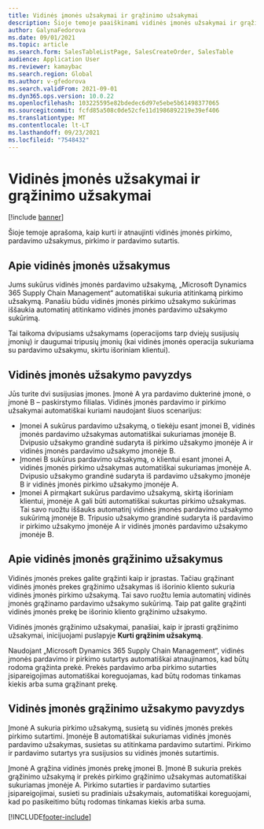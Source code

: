 ```yaml
---
title: Vidinės įmonės užsakymai ir grąžinimo užsakymai
description: Šioje temoje paaiškinami vidinės įmonės užsakymai ir grąžinimo užsakymai
author: GalynaFedorova
ms.date: 09/01/2021
ms.topic: article
ms.search.form: SalesTableListPage, SalesCreateOrder, SalesTable
audience: Application User
ms.reviewer: kamaybac
ms.search.region: Global
ms.author: v-gfedorova
ms.search.validFrom: 2021-09-01
ms.dyn365.ops.version: 10.0.22
ms.openlocfilehash: 103225595e82bdedec6d97e5ebe5b61498377065
ms.sourcegitcommit: fcfd85a508c0de52cfe11d1986892219e39ef406
ms.translationtype: MT
ms.contentlocale: lt-LT
ms.lasthandoff: 09/23/2021
ms.locfileid: "7548432"
---
```

# <a name="intercompany-orders-and-return-orders"></a>Vidinės įmonės užsakymai ir grąžinimo užsakymai

[!include [banner](../../includes/banner.md)]

Šioje temoje aprašoma, kaip kurti ir atnaujinti vidinės įmonės pirkimo, pardavimo užsakymus, pirkimo ir pardavimo sutartis.

## <a name="about-intercompany-orders"></a>Apie vidinės įmonės užsakymus

Jums sukūrus vidinės įmonės pardavimo užsakymą, „Microsoft Dynamics 365 Supply Chain Management“ automatiškai sukuria atitinkamą pirkimo užsakymą. Panašiu būdu vidinės įmonės pirkimo užsakymo sukūrimas iššaukia automatinį atitinkamo vidinės įmonės pardavimo užsakymo sukūrimą.

Tai taikoma dvipusiams užsakymams (operacijoms tarp dviejų susijusių įmonių) ir daugumai tripusių įmonių (kai vidinės įmonės operacija sukuriama su pardavimo užsakymu, skirtu išoriniam klientui).

## <a name="intercompany-order-example"></a>Vidinės įmonės užsakymo pavyzdys

Jūs turite dvi susijusias įmones. Įmonė A yra pardavimo dukterinė įmonė, o įmonė B – paskirstymo filialas. Vidinės įmonės pardavimo ir pirkimo užsakymai automatiškai kuriami naudojant šiuos scenarijus:

- Įmonei A sukūrus pardavimo užsakymą, o tiekėju esant įmonei B, vidinės įmonės pardavimo užsakymas automatiškai sukuriamas įmonėje B. Dvipusio užsakymo grandinė sudaryta iš pirkimo užsakymo įmonėje A ir vidinės įmonės pardavimo užsakymo įmonėje B.
- Įmonei B sukūrus pardavimo užsakymą, o klientui esant įmonei A, vidinės įmonės pirkimo užsakymas automatiškai sukuriamas įmonėje A. Dvipusio užsakymo grandinė sudaryta iš pardavimo užsakymo įmonėje B ir vidinės įmonės pirkimo užsakymo įmonėje A.
- Įmonei A pirmąkart sukūrus pardavimo užsakymą, skirtą išoriniam klientui, įmonėje A gali būti automatiškai sukurtas pirkimo užsakymas. Tai savo ruožtu iššauks automatinį vidinės įmonės pardavimo užsakymo sukūrimą įmonėje B. Tripusio užsakymo grandinė sudaryta iš pardavimo ir pirkimo užsakymo įmonėje A ir vidinės įmonės pardavimo užsakymo įmonėje B.

## <a name="about-intercompany-return-orders"></a>Apie vidinės įmonės grąžinimo užsakymus

Vidinės įmonės prekes galite grąžinti kaip ir įprastas. Tačiau grąžinant vidinės įmonės prekes grąžinimo užsakymas iš išorinio kliento sukuria vidinės įmonės pirkimo užsakymą. Tai savo ruožtu lemia automatinį vidinės įmonės grąžinamo pardavimo užsakymo sukūrimą. Taip pat galite grąžinti vidinės įmonės prekę be išorinio kliento grąžinimo užsakymo.

Vidinės įmonės grąžinimo užsakymai, panašiai, kaip ir įprasti grąžinimo užsakymai, inicijuojami puslapyje **Kurti grąžinim užsakymą**.

Naudojant „Microsoft Dynamics 365 Supply Chain Management“, vidinės įmonės pardavimo ir pirkimo sutartys automatiškai atnaujinamos, kad būtų rodoma grąžinta prekė. Prekės pardavimo arba pirkimo sutarties įsipareigojimas automatiškai koreguojamas, kad būtų rodomas tinkamas kiekis arba suma grąžinant prekę.

## <a name="intercompany-return-order-example"></a>Vidinės įmonės grąžinimo užsakymo pavyzdys

Įmonė A sukuria pirkimo užsakymą, susietą su vidinės įmonės prekės pirkimo sutartimi. Įmonėje B automatiškai sukuriamas vidinės įmonės pardavimo užsakymas, susietas su atitinkama pardavimo sutartimi. Pirkimo ir pardavimo sutartys yra susijusios su vidinės įmonės sutartimis.

Įmonė A grąžina vidinės įmonės prekę įmonei B. Įmonė B sukuria prekės grąžinimo užsakymą ir prekės pirkimo grąžinimo užsakymas automatiškai sukuriamas įmonėje A. Pirkimo sutarties ir pardavimo sutarties įsipareigojimai, susieti su pradiniais užsakymais, automatiškai koreguojami, kad po pasikeitimo būtų rodomas tinkamas kiekis arba suma.

[!INCLUDE[footer-include](../../includes/footer-banner.md)]
